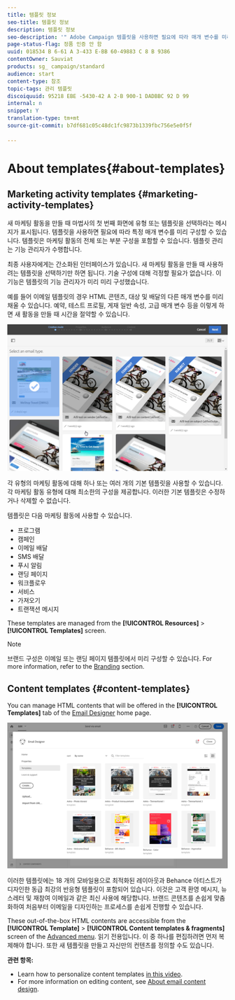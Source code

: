 ```yaml
---
title: 템플릿 정보
seo-title: 템플릿 정보
description: 템플릿 정보
seo-description: '" Adobe Campaign 템플릿을 사용하면 필요에 따라 매개 변수를 미리 구성할 수 있습니다. 템플릿에는 마케팅 활동의 전체 또는 부분적 구성이 포함되어 있으며, 기술적인 목적이 없는 최종 사용자의 Adobe 캠페인 사용을 간소화할 수 있습니다. "'
page-status-flag: 정품 인증 안 함
uuid: 018534 B 6-61 A 3-433 E-BB 60-49883 C 8 B 9386
contentOwner: Sauviat
products: sg_ campaign/standard
audience: start
content-type: 참조
topic-tags: 관리 템플릿
discoiquuid: 95218 EBE -5430-42 A 2-B 900-1 DADBBC 92 D 99
internal: n
snippet: Y
translation-type: tm+mt
source-git-commit: b7df681c05c48dc1fc9873b1339fbc756e5e0f5f

---
```



# About templates{#about-templates}

## Marketing activity templates {#marketing-activity-templates}

새 마케팅 활동을 만들 때 마법사의 첫 번째 화면에 유형 또는 템플릿을 선택하라는 메시지가 표시됩니다. 템플릿을 사용하면 필요에 따라 특정 매개 변수를 미리 구성할 수 있습니다. 템플릿은 마케팅 활동의 전체 또는 부분 구성을 포함할 수 있습니다. 템플릿 관리는 기능 관리자가 수행합니다.

최종 사용자에게는 간소화된 인터페이스가 있습니다. 새 마케팅 활동을 만들 때 사용하려는 템플릿을 선택하기만 하면 됩니다. 기술 구성에 대해 걱정할 필요가 없습니다. 이 기능은 템플릿의 기능 관리자가 미리 미리 구성했습니다.

예를 들어 이메일 템플릿의 경우 HTML 콘텐츠, 대상 및 배달의 다른 매개 변수를 미리 채울 수 있습니다. 예약, 테스트 프로필, 게재 일반 속성, 고급 매개 변수 등을 이렇게 하면 새 활동을 만들 때 시간을 절약할 수 있습니다.

![](assets/template_1.png)

각 유형의 마케팅 활동에 대해 하나 또는 여러 개의 기본 템플릿을 사용할 수 있습니다. 각 마케팅 활동 유형에 대해 최소한의 구성을 제공합니다. 이러한 기본 템플릿은 수정하거나 삭제할 수 없습니다.

템플릿은 다음 마케팅 활동에 사용할 수 있습니다.

* 프로그램
* 캠페인
* 이메일 배달
* SMS 배달
* 푸시 알림
* 랜딩 페이지
* 워크플로우
* 서비스
* 가져오기
* 트랜잭션 메시지

These templates are managed from the **[!UICONTROL Resources]** &gt; **[!UICONTROL Templates]** screen.

>[!NOTE]
>
>브랜드 구성은 이메일 또는 랜딩 페이지 템플릿에서 미리 구성할 수 있습니다. For more information, refer to the [Branding](../../administration/using/branding.md) section.

## Content templates {#content-templates}

You can manage HTML contents that will be offered in the **[!UICONTROL Templates]** tab of the [Email Designer](../../designing/using/about-email-content-design.md#about-the-email-designer) home page.

![](assets/template_content.png)

이러한 템플릿에는 18 개의 모바일용으로 최적화된 레이아웃과 Behance 아티스트가 디자인한 동급 최강의 반응형 템플릿이 포함되어 있습니다. 이것은 고객 환영 메시지, 뉴스레터 및 재참여 이메일과 같은 최신 사용에 해당합니다. 브랜드 콘텐츠를 손쉽게 맞춤화하여 처음부터 이메일을 디자인하는 프로세스를 손쉽게 진행할 수 있습니다.

These out-of-the-box HTML contents are accessible from the **[!UICONTROL Template]** &gt; **[!UICONTROL Content templates & fragments]** screen of the [Advanced menu](../../start/using/interface-description.md#advanced-menu). 읽기 전용입니다. 이 중 하나를 편집하려면 먼저 복제해야 합니다. 또한 새 템플릿을 만들고 자신만의 컨텐츠를 정의할 수도 있습니다.

**관련 항목:**

* Learn how to personalize content templates [in this video](https://helpx.adobe.com/campaign/kt/acs/using/acs-email_content_templates-feature-video-use.html).
* For more information on editing content, see [About email content design](../../designing/using/about-email-content-design.md).

